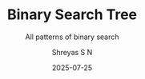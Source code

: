 ---
layout:     post
title:      "Binary Search Tree"
subtitle:   "All patterns of binary search"
date:       2025-07-25
author:     "Shreyas S N"
header-img: "img/post/bst.png"
header-mask: 0.3
catalog:    true
tags:
  - Algorithms
  - Level-1
---